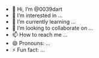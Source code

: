 - 👋 Hi, I’m @0039dart
- 👀 I’m interested in ...
- 🌱 I’m currently learning ...
- 💞️ I’m looking to collaborate on ...
- 📫 How to reach me ...
- 😄 Pronouns: ...
- ⚡ Fun fact: ...

<!---
0039dart/0039dart is a ✨ special ✨ repository because its `README.md` (this file) appears on your GitHub profile.
You can click the Preview link to take a look at your changes.
--->
